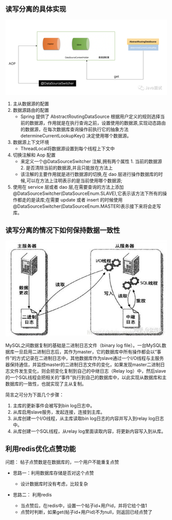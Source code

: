 ## 读写分离的具体实现

![img.png](dx.png)

1. 主从数据源的配置
2. 数据源路由的配置
    * Spring 提供了 AbstractRoutingDataSource 根据用户定义的规则选择当前的数据源，作用就是在执行查询之前，设置使用的数据源,实现动态路由的数据源，在每次数据库查询操作前执行它的抽象方法 determineCurrentLookupKey() 决定使用哪个数据源。
3. 数据源上下文环境
    * ThreadLocal将数据源设置到每个线程上下文中
4. 切换注解和 Aop 配置
    * 来定义一个@DataSourceSwitcher 注解,拥有两个属性 1. 当前的数据源 2. 是否清除当前的数据源,并且只能放在方法上
    * 该注解的主要作用就是进行数据源的切换,在 dao 层进行操作数据库的时候,可以在方法上注明表示的是当前使用哪个数据源;
5. 使用在 service 层或者 dao 层,在需要查询的方法上添加@DataSourceSwitcher(DataSourceEnum.SLAVE),它表示该方法下所有的操作都走的是读库;在需要 update 或者 insert 的时候使用@DataSourceSwitcher(DataSourceEnum.MASTER)表示接下来将会走写库。    


## 读写分离的情况下如何保持数据一致性
![img_1.png](dxfl.png)

MySQL之间数据复制的基础是二进制日志文件（binary log file）。一台MySQL数据库一旦启用二进制日志后，其作为master，它的数据库中所有操作都会以“事件”的方式记录在二进制日志中，其他数据库作为slave通过一个I/O线程与主服务器保持通信，并监控master的二进制日志文件的变化，如果发现master二进制日志文件发生变化，则会把变化复制到自己的中继日志（Relay log）中，然后slave的一个SQL线程会把相关的“事件”执行到自己的数据库中，以此实现从数据库和主数据库的一致性，也就实现了主从复制。

简言之可分为下面几个步骤：
1. 主库的更新事件会被写到bin log日志中。
2. 从库启用slave服务，发起连接，连接到主库。
3. 从库创建一个I/O线程，从主库读取bin log日志的内容并写入到relay log日志中。
4. 从库创建一个SQL线程，从relay log里面读取内容，将更新内容写入到从库。


## 利用redis优化点赞功能

问题： 帖子点赞数是在数据库的，一个用户不能重复点赞

* 思路一：利用数据库存储是否对这个点赞
    * 设计数据库时没有考虑，比较复杂
    
* 思路二： 利用redis
    * 当点赞后，在redis中，设置一个帖子id+用户id，并将它给个值1
    * 点赞时判断，如果get(帖子id+用户id)不为null，则返回已经点赞了


